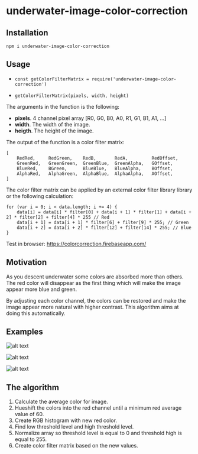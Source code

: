 # underwater-image-color-correction


## Installation

`npm i underwater-image-color-correction`

## Usage

- ```const getColorFilterMatrix = require('underwater-image-color-correction')```

- ```getColorFilterMatrix(pixels, width, height)```

The arguments in the function is the following:
- __pixels__.  4 channel pixel array [R0, G0, B0, A0, R1, G1, B1, A1, ...]
- __width__.  The width of the image.
- __heigth__.  The height of the image.

The output of the function is a color filter matrix:
```nodejs
[
    RedRed,     RedGreen,    RedB,       RedA,         RedOffset,
    GreenRed,   GreenGreen,  GreenBlue,  GreenAlpha,   GOffset,
    BlueRed,    BGreen,      BlueBlue,   BlueAlpha,    BOffset,
    AlphaRed,   AlphaGreen,  AlphaBlue,  AlphaAlpha,   AOffset,
]
```

The color filter matrix can be applied by an external color filter library library or the following calculation:
```nodejs
for (var i = 0; i < data.length; i += 4) {
    data[i] = data[i] * filter[0] + data[i + 1] * filter[1] + data[i + 2] * filter[2] + filter[4] * 255 // Red
    data[i + 1] = data[i + 1] * filter[6] + filter[9] * 255; // Green
    data[i + 2] = data[i + 2] * filter[12] + filter[14] * 255; // Blue
}
```

Test in browser: https://colorcorrection.firebaseapp.com/

## Motivation
As you descent underwater some colors are absorbed more than others.
The red color will disappear as the first thing which will make the image appear more blue and green.

By adjusting each color channel, the colors can be restored and make the image appear more natural with higher contrast.
This algorithm aims at doing this automatically.

## Examples
![alt text](https://github.com/nikolajbech/underwater-image-color-correction/raw/master/example1.jpg)

![alt text](https://github.com/nikolajbech/underwater-image-color-correction/raw/master/example2.jpg)

![alt text](https://github.com/nikolajbech/underwater-image-color-correction/raw/master/example3.jpg)

## The algorithm

1. Calculate the average color for image.
2. Hueshift the colors into the red channel until a minimum red average value of 60.
3. Create RGB histogram with new red color.
4. Find low threshold level and high threshold level.
5. Normalize array so threshold level is equal to 0 and threshold high is equal to 255.
6. Create color filter matrix based on the new values.

